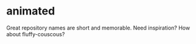 # animated
Great repository names are short and memorable. Need inspiration? How about fluffy-couscous?
